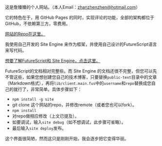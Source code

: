 <script type="application/ld+json">
{
    "@context": "http://schema.org/",
    "@type": "CreativeWork",
    "headline": "主页",
    "dateCreated": "2016-08-06T14:44+08:00"
}
</script>

这是詹臻臻的个人网站。（本人Email：zhanzhenzhen@hotmail.com）

它的特色在于，用 GitHub Pages 的同时，实现评论的功能，全部的架构都位于GitHub，不依赖第三方，零费用。

[网站的Repo在这里。](https://github.com/zhanzhenzhen/zhanzhenzhen.github.io)

我使用自己开发的 Site Engine 来作为框架，并使用自己设计的FutureScript语言来写代码。

[想要了解FutureScript和 Site Engine，点击这里。](https://zizisoft.com/)

FutureScript的文档相对完整些。而 Site Engine 的文档还很不完整，但您可以先不管这些，如果您想创建您自己的技术博客，只要替换`public-text`目录中的文章（Markdown格式），再将`lib/client.main.fus`中的`username`和`repo`替换成您自己的就行了，非常简单。具体步骤如下：

- `npm install -g site`
- git clone 这个网站的repo，并修改remote（或者您也可以fork）。
- `npm install`
- 对repo做相应修改（上文已提及）。
- 如要调试，输入`site debug`（如不想调试，此步骤可省略）。
- 最后输入`site deploy`发布。

这个界面很简陋，然而这只是刚刚开始，我会逐步把它变得华丽。

